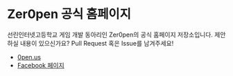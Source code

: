 Zer0pen 공식 홈페이지
=================

선린인터넷고등학교 게임 개발 동아리인 Zer0pen의 공식 홈페이지 저장소입니다. 제안하실 내용이 있으신가요? Pull Request 혹은 Issue를 남겨주세요!

- [0pen.us](http://0pen.us)
- [Facebook 페이지](https://www.facebook.com/zer0pen)

